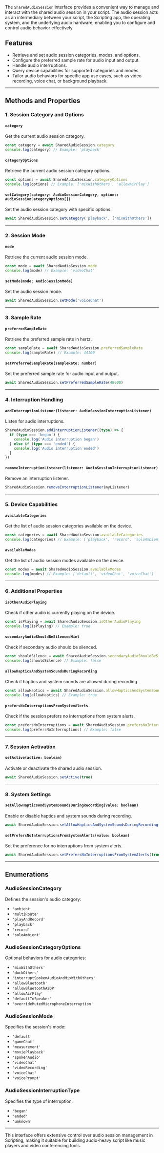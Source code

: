 The `SharedAudioSession` interface provides a convenient way to manage and interact with the shared audio session in your script. The audio session acts as an intermediary between your script, the Scripting app, the operating system, and the underlying audio hardware, enabling you to configure and control audio behavior effectively.

## Features

- Retrieve and set audio session categories, modes, and options.
- Configure the preferred sample rate for audio input and output.
- Handle audio interruptions.
- Query device capabilities for supported categories and modes.
- Tailor audio behaviors for specific app use cases, such as video recording, voice chat, or background playback.

---

## Methods and Properties

### 1. **Session Category and Options**

#### `category`
Get the current audio session category.

```typescript
const category = await SharedAudioSession.category
console.log(category) // Example: 'playback'
```

#### `categoryOptions`
Retrieve the current audio session category options.

```typescript
const options = await SharedAudioSession.categoryOptions
console.log(options) // Example: ['mixWithOthers', 'allowAirPlay']
```

#### `setCategory(category: AudioSessionCategory, options: AudioSessionCategoryOptions[])`
Set the audio session category with specific options.

```typescript
await SharedAudioSession.setCategory('playback', ['mixWithOthers'])
```

---

### 2. **Session Mode**

#### `mode`
Retrieve the current audio session mode.

```typescript
const mode = await SharedAudioSession.mode
console.log(mode) // Example: 'videoChat'
```

#### `setMode(mode: AudioSessionMode)`
Set the audio session mode.

```typescript
await SharedAudioSession.setMode('voiceChat')
```

---

### 3. **Sample Rate**

#### `preferredSampleRate`
Retrieve the preferred sample rate in hertz.

```typescript
const sampleRate = await SharedAudioSession.preferredSampleRate
console.log(sampleRate) // Example: 44100
```

#### `setPreferredSampleRate(sampleRate: number)`
Set the preferred sample rate for audio input and output.

```typescript
await SharedAudioSession.setPreferredSampleRate(48000)
```

---

### 4. **Interruption Handling**

#### `addInterruptionListener(listener: AudioSessionInterruptionListener)`
Listen for audio interruptions.

```typescript
SharedAudioSession.addInterruptionListener((type) => {
  if (type === 'began') {
    console.log('Audio interruption began')
  } else if (type === 'ended') {
    console.log('Audio interruption ended')
  }
})
```

#### `removeInterruptionListener(listener: AudioSessionInterruptionListener)`
Remove an interruption listener.

```typescript
SharedAudioSession.removeInterruptionListener(myListener)
```

---

### 5. **Device Capabilities**

#### `availableCategories`
Get the list of audio session categories available on the device.

```typescript
const categories = await SharedAudioSession.availableCategories
console.log(categories) // Example: ['playback', 'record', 'soloAmbient']
```

#### `availableModes`
Get the list of audio session modes available on the device.

```typescript
const modes = await SharedAudioSession.availableModes
console.log(modes) // Example: ['default', 'videoChat', 'voiceChat']
```

---

### 6. **Additional Properties**

#### `isOtherAudioPlaying`
Check if other audio is currently playing on the device.

```typescript
const isPlaying = await SharedAudioSession.isOtherAudioPlaying
console.log(isPlaying) // Example: true
```

#### `secondaryAudioShouldBeSilencedHint`
Check if secondary audio should be silenced.

```typescript
const shouldSilence = await SharedAudioSession.secondaryAudioShouldBeSilencedHint
console.log(shouldSilence) // Example: false
```

#### `allowHapticsAndSystemSoundsDuringRecording`
Check if haptics and system sounds are allowed during recording.

```typescript
const allowHaptics = await SharedAudioSession.allowHapticsAndSystemSoundsDuringRecording
console.log(allowHaptics) // Example: true
```

#### `prefersNoInterruptionsFromSystemAlerts`
Check if the session prefers no interruptions from system alerts.

```typescript
const prefersNoInterruptions = await SharedAudioSession.prefersNoInterruptionsFromSystemAlerts
console.log(prefersNoInterruptions) // Example: false
```

---

### 7. **Session Activation**

#### `setActive(active: boolean)`
Activate or deactivate the shared audio session.

```typescript
await SharedAudioSession.setActive(true)
```

---

### 8. **System Settings**

#### `setAllowHapticsAndSystemSoundsDuringRecording(value: boolean)`
Enable or disable haptics and system sounds during recording.

```typescript
await SharedAudioSession.setAllowHapticsAndSystemSoundsDuringRecording(true)
```

#### `setPrefersNoInterruptionsFromSystemAlerts(value: boolean)`
Set the preference for no interruptions from system alerts.

```typescript
await SharedAudioSession.setPrefersNoInterruptionsFromSystemAlerts(true)
```

---

## Enumerations

### **AudioSessionCategory**
Defines the session's audio category:
- `'ambient'`
- `'multiRoute'`
- `'playAndRecord'`
- `'playback'`
- `'record'`
- `'soloAmbient'`

### **AudioSessionCategoryOptions**
Optional behaviors for audio categories:
- `'mixWithOthers'`
- `'duckOthers'`
- `'interruptSpokenAudioAndMixWithOthers'`
- `'allowBluetooth'`
- `'allowBluetoothA2DP'`
- `'allowAirPlay'`
- `'defaultToSpeaker'`
- `'overrideMutedMicrophoneInterruption'`

### **AudioSessionMode**
Specifies the session's mode:
- `'default'`
- `'gameChat'`
- `'measurement'`
- `'moviePlayback'`
- `'spokenAudio'`
- `'videoChat'`
- `'videoRecording'`
- `'voiceChat'`
- `'voicePrompt'`

### **AudioSessionInterruptionType**
Specifies the type of interruption:
- `'began'`
- `'ended'`
- `'unknown'`

---

This interface offers extensive control over audio session management in Scripting, making it suitable for building audio-heavy script like music players and video conferencing tools.